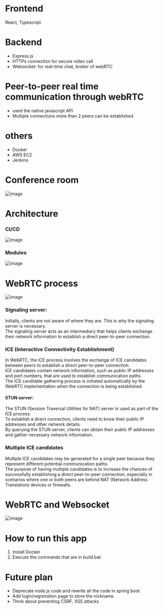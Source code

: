 # Frontend
React, Typescript
# Backend
- Express.js
- HTTPs connection for secure video call
- Websocket: for real-time chat, broker of webRTC
# Peer-to-peer real time communication through webRTC
- used the native javascript API
- Multiple connections more than 2 peers can be established
# others
- Docker
- AWS EC2
- Jenkins

# Conference room
![image](https://user-images.githubusercontent.com/67142421/205711740-6953fe9b-8180-4f71-ad41-c967d2c968e9.png)

# Architecture
### CI/CD
![image](https://github.com/vacu9708/video-conference/assets/67142421/95e6b781-56ac-488f-aaa3-82f98e556b06)<br>
### Modules
![image](https://github.com/vacu9708/video-conference/assets/67142421/13e663ee-e3cb-421e-93ef-4d89d6d7809b)<br>
# WebRTC process
![image](https://github.com/vacu9708/video-conference/assets/67142421/0158a51c-295e-4be7-ab8d-47e9f7f7f2db)
### Signaling server:
Initially, clients are not aware of where they are. This is why the signaling server is necessary.<br>
The signaling server acts as an intermediary that helps clients exchange their network information to establish a direct peer-to-peer connection.<br>

### ICE (Interactive Connectivity Establishment)
In WebRTC, the ICE process involves the exchange of ICE candidates between peers to establish a direct peer-to-peer connection.<br>
ICE candidates contain network information, such as public IP addresses and port numbers, that are used to establish communication paths.<br>
The ICE candidate gathering process is initiated automatically by the WebRTC implementation when the connection is being established.
#### STUN server:
The STUN (Session Traversal Utilities for NAT) server is used as part of the ICE process.<br>
To establish a direct connection, clients need to know their public IP addresses and other network details.<br>
By querying the STUN server, clients can obtain their public IP addresses and gather necessary network information.<br>
### Multiple ICE candidates
Multiple ICE candidates may be generated for a single peer because they represent different potential communication paths.<br>
The purpose of having multiple candidates is to increase the chances of successfully establishing a direct peer-to-peer connection, especially in scenarios where one or both peers are behind NAT (Network Address Translation) devices or firewalls.

# WebRTC and Websocket
![image](https://github.com/vacu9708/video-conference/assets/67142421/ef40bb16-f8a0-4c98-8f1b-9b20d589bbac)

# How to run this app
1. Install Docker
2. Execute the commands that are in build.bat

# Future plan
- Deprecate node.js code and rewrite all the code in spring boot
- Add login/registration page to store the nickname.
- Think about preventing CSRF, XSS attacks
